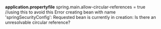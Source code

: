 
**application.propertyfile**
spring.main.allow-circular-references = true //using this to avoid this  Error creating bean with name 'springSecurityConfig': Requested bean is currently in creation: Is there an unresolvable circular reference?

